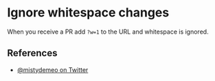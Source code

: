 # Ignore whitespace changes

When you receive a PR add `?w=1` to the URL and whitespace is ignored.

## References

- [@mistydemeo on Twitter](https://twitter.com/mistydemeo/status/818987264986542081)
